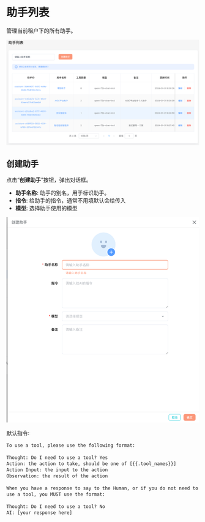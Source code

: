 # 助手列表

管理当前租户下的所有助手。

![img.png](assets/assistants-list.png)

## 创建助手

点击“**创建助手**”按钮，弹出对话框。

- **助手名称**: 助手的别名，用于标识助手。
- **指令**: 给助手的指令，通常不用填默认会给传入
- **模型**: 选择助手使用的模型

![img.png](assets/assistants-create.png)

默认指令:

```
To use a tool, please use the following format:

Thought: Do I need to use a tool? Yes
Action: the action to take, should be one of [{{.tool_names}}]
Action Input: the input to the action
Observation: the result of the action

When you have a response to say to the Human, or if you do not need to use a tool, you MUST use the format:

Thought: Do I need to use a tool? No
AI: [your response here]

```